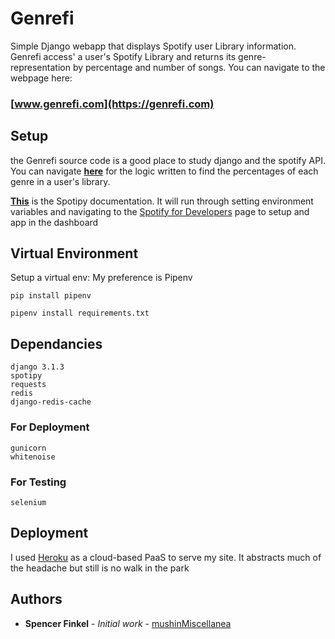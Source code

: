 # Genrefi

Simple Django webapp that displays Spotify user Library information. Genrefi access' a user's Spotify Library and returns its genre-representation by percentage and number of songs. You can navigate to the webpage here:

### **[www.genrefi.com](https://genrefi.com)**


## **Setup**

the Genrefi source code is a good place to study django and the spotify API. You can navigate **[here](https://github.com/MushinMiscellanea/genrefi/blob/main/figenre/logic/genrefi_logic.py)** for the logic written to find the percentages of each genre in a user's library.

**[This](https://spotipy.readthedocs.io/en/2.16.1/)** is the Spotipy documentation. It will run through setting environment variables and navigating to the [Spotify for Developers](https://developer.spotify.com/) page to setup and app in the dashboard

## Virtual Environment

Setup a virtual env: My preference is Pipenv
```
pip install pipenv

pipenv install requirements.txt
```
## Dependancies
```
django 3.1.3
spotipy
requests
redis
django-redis-cache
```

### For Deployment
```
gunicorn
whitenoise
```

### For Testing
```
selenium
```
## Deployment
I used [Heroku](https://devcenter.heroku.com/) as a cloud-based PaaS to serve my site. It abstracts much of the headache but still is no walk in the park

## Authors
* **Spencer Finkel** - *Initial work* - [mushinMiscellanea](https://github.com/mushinMiscellanea)
